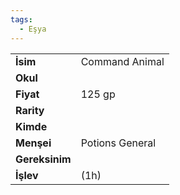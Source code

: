 ```yaml
---
tags:
  - Eşya
---  
```

  
|  |  |  
|---|---|  
| **İsim** | Command Animal|  
| **Okul** | |  
| **Fiyat** | 125 gp|  
| **Rarity** | |  
| **Kimde** | |  
| **Menşei** | Potions General|  
| **Gereksinim** | |  
| **İşlev** | (1h)|  

